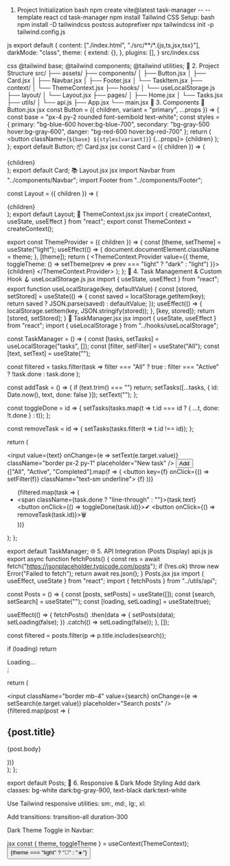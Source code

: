 1. Project Initialization
bash
npm create vite@latest task-manager -- --template react
cd task-manager
npm install
Tailwind CSS Setup:
bash
npm install -D tailwindcss postcss autoprefixer
npx tailwindcss init -p
tailwind.config.js

js
export default {
  content: ["./index.html", "./src/**/*.{js,ts,jsx,tsx}"],
  darkMode: "class",
  theme: {
    extend: {},
  },
  plugins: [],
}
src/index.css

css
@tailwind base;
@tailwind components;
@tailwind utilities;
📂 2. Project Structure
src/
├── assets/
├── components/
│   ├── Button.jsx
│   ├── Card.jsx
│   ├── Navbar.jsx
│   ├── Footer.jsx
│   └── TaskItem.jsx
├── context/
│   └── ThemeContext.jsx
├── hooks/
│   └── useLocalStorage.js
├── layout/
│   └── Layout.jsx
├── pages/
│   ├── Home.jsx
│   └── Tasks.jsx
├── utils/
│   └── api.js
├── App.jsx
└── main.jsx
🧩 3. Components
🔘 Button.jsx
jsx
const Button = ({ children, variant = "primary", ...props }) => {
  const base = "px-4 py-2 rounded font-semibold text-white";
  const styles = {
    primary: "bg-blue-600 hover:bg-blue-700",
    secondary: "bg-gray-500 hover:bg-gray-600",
    danger: "bg-red-600 hover:bg-red-700"
  };
  return (
    <button className={`${base} ${styles[variant]}`} {...props}>
      {children}
    </button>
  );
};
export default Button;
📦 Card.jsx
jsx
const Card = ({ children }) => (
  <div className="p-4 rounded shadow bg-white dark:bg-gray-800">{children}</div>
);
export default Card;
📚 Layout.jsx
jsx
import Navbar from "../components/Navbar";
import Footer from "../components/Footer";

const Layout = ({ children }) => (
  <div className="flex flex-col min-h-screen">
    <Navbar />
    <main className="flex-1 p-4">{children}</main>
    <Footer />
  </div>
);
export default Layout;
🌙 ThemeContext.jsx
jsx
import { createContext, useState, useEffect } from "react";
export const ThemeContext = createContext();

export const ThemeProvider = ({ children }) => {
  const [theme, setTheme] = useState("light");
  useEffect(() => {
    document.documentElement.className = theme;
  }, [theme]);
  return (
    <ThemeContext.Provider value={{ theme, toggleTheme: () => setTheme(prev => prev === "light" ? "dark" : "light") }}>
      {children}
    </ThemeContext.Provider>
  );
};
🧠 4. Task Management & Custom Hook
🪝 useLocalStorage.js
jsx
import { useState, useEffect } from "react";
export function useLocalStorage(key, defaultValue) {
  const [stored, setStored] = useState(() => {
    const saved = localStorage.getItem(key);
    return saved ? JSON.parse(saved) : defaultValue;
  });
  useEffect(() => {
    localStorage.setItem(key, JSON.stringify(stored));
  }, [key, stored]);
  return [stored, setStored];
}
📝 TaskManager.jsx
jsx
import { useState, useEffect } from "react";
import { useLocalStorage } from "../hooks/useLocalStorage";

const TaskManager = () => {
  const [tasks, setTasks] = useLocalStorage("tasks", []);
  const [filter, setFilter] = useState("All");
  const [text, setText] = useState("");

  const filtered = tasks.filter(task =>
    filter === "All" ? true :
    filter === "Active" ? !task.done :
    task.done
  );

  const addTask = () => {
    if (text.trim() === "") return;
    setTasks([...tasks, { id: Date.now(), text, done: false }]);
    setText("");
  };

  const toggleDone = id => {
    setTasks(tasks.map(t => t.id === id ? { ...t, done: !t.done } : t));
  };

  const removeTask = id => {
    setTasks(tasks.filter(t => t.id !== id));
  };

  return (
    <div>
      <div className="flex gap-2 mb-4">
        <input value={text} onChange={e => setText(e.target.value)} className="border px-2 py-1" placeholder="New task" />
        <button onClick={addTask} className="bg-blue-500 text-white px-3">Add</button>
      </div>
      <div className="flex gap-2 mb-2">
        {["All", "Active", "Completed"].map(f => (
          <button key={f} onClick={() => setFilter(f)} className="text-sm underline">
            {f}
          </button>
        ))}
      </div>
      <ul>
        {filtered.map(task => (
          <li key={task.id} className="flex justify-between items-center my-1">
            <span className={task.done ? "line-through" : ""}>{task.text}</span>
            <div className="space-x-2">
              <button onClick={() => toggleDone(task.id)}>✔</button>
              <button onClick={() => removeTask(task.id)}>🗑</button>
            </div>
          </li>
        ))}
      </ul>
    </div>
  );
};

export default TaskManager;
🌐 5. API Integration (Posts Display)
api.js
js
export async function fetchPosts() {
  const res = await fetch("https://jsonplaceholder.typicode.com/posts");
  if (!res.ok) throw new Error("Failed to fetch");
  return await res.json();
}
Posts.jsx
jsx
import { useEffect, useState } from "react";
import { fetchPosts } from "../utils/api";

const Posts = () => {
  const [posts, setPosts] = useState([]);
  const [search, setSearch] = useState("");
  const [loading, setLoading] = useState(true);

  useEffect(() => {
    fetchPosts()
      .then(data => {
        setPosts(data);
        setLoading(false);
      })
      .catch(() => setLoading(false));
  }, []);

  const filtered = posts.filter(p => p.title.includes(search));

  if (loading) return <div>Loading...</div>;

  return (
    <div>
      <input className="border mb-4" value={search} onChange={e => setSearch(e.target.value)} placeholder="Search posts" />
      <div className="grid gap-4 grid-cols-1 sm:grid-cols-2 lg:grid-cols-3">
        {filtered.map(post => (
          <div key={post.id} className="p-4 border rounded">
            <h2 className="font-bold">{post.title}</h2>
            <p>{post.body}</p>
          </div>
        ))}
      </div>
    </div>
  );
};

export default Posts;
📱 6. Responsive & Dark Mode Styling
Add dark classes: bg-white dark:bg-gray-900, text-black dark:text-white

Use Tailwind responsive utilities: sm:, md:, lg:, xl:

Add transitions: transition-all duration-300

Dark Theme Toggle in Navbar:

jsx
const { theme, toggleTheme } = useContext(ThemeContext);
<button onClick={toggleTheme}>
  {theme === "light" ? "🌙" : "☀️"}
</button>
